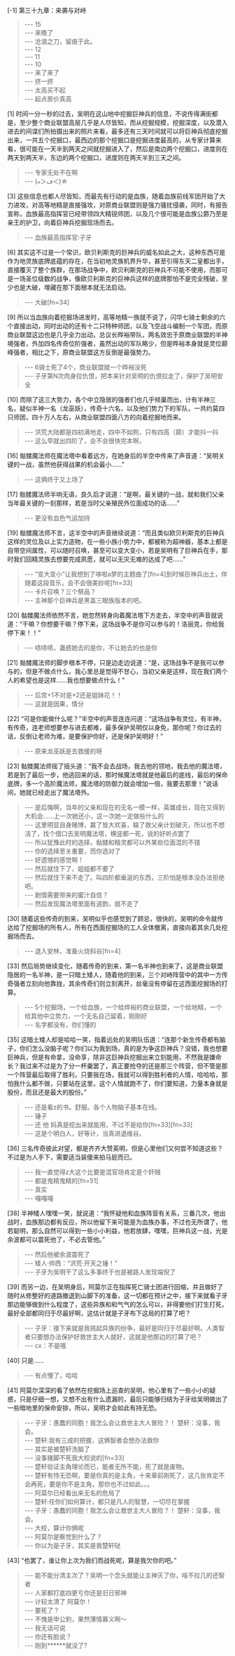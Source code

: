 
[-1] 第三十九章：来袭与对峙
>--- 15<br>
>--- 来晚了<br>
>--- 沧浪之刀，留痕于此。<br>
>--- 12<br>
>--- 11<br>
>--- 10<br>
>--- 来了来了<br>
>--- 挤一挤<br>
>--- 太高买不起<br>
>--- 起点房价真高<br>

[1] 时间一分一秒的过去，吴明在这山地中挖掘巨神兵的信息，不说传得满街都是，至少整个商业联盟高层几乎是人尽皆知，而从挖掘规模，挖掘深度，以及潜入进去的间谍们所拍摄出来的照片来看，最多还有三天时间就可以将巨神兵彻底挖掘出来，一共五个挖掘口，最西边的那个挖掘口是挖掘进度最高的，从专家计算来看，很可能在一天半到两天之间就挖掘进入了，然后是南边两个挖掘口，进度则在两天到两天半，东边的两个挖掘口，进度则在两天半到三天之间。
>--- 专家无处不在啊<br>
>--- (๑＞ڡ＜)☆<br>

[3] 这些信息也都人尽皆知，而最先有行动的是血族，随着血族前线军团开始了大力进攻，对高等地精是直接强攻，对原商业联盟则是强力骚扰侵袭，同时，有报告宣称，血族最高指挥官已经带领四大精锐师团，以及几个很可能是血族公爵乃至是亲王的护卫，向着巨神兵挖掘现场而去。
>--- 血族最高指挥官:子牙<br>

[6] 其实这不过是一个常识，欧贝利斯克的巨神兵的威名如此之大，这种东西可是作为地灵族底牌底蕴的存在，在当初地灵族机界升华，甚至引得东天二皇都出手，直接覆灭了整个族群，在那场战争中，欧贝利斯克的巨神兵不可能不使用，而那可是一场圣位级数的战争，像欧贝利斯克的巨神兵这样的底牌那怕不是完全残破，至少也是大破，埋藏在那下面根本就无法启动。
>--- 大破[fn=34]<br>

[9] 所以当血族向着挖掘场进发时，高等地精一族就不说了，闪华七骑士剩余的六个直接出动，同时出动的还有十二只特种师团，以及飞空战斗编制一个军团，而原商业联盟这边也是几乎全力出动，总议长晔裕带队，两名效忠于原商业联盟的半神境强者，外加四名传奇位阶强者，虽然出动的军队略少，但是晔裕本身就是灵位巅峰强者，相比之下，原商业联盟这方反倒是最强势力。
>--- 6骑士死了4个，商业联盟就一个晔裕没死<br>
>--- 子牙第N次肉身拉仇恨，把本来针对吴明的仇恨拉走了，保护了吴明安全<br>

[10] 而除了这三大势力，各个中立隐居的强者们也几乎倾巢而出，计有半神三名，疑似半神一名（龙巫妖），传奇十六名，以及他们势力下的军队，一共约莫四只师团，四十万人左右，从商业联盟四面八方的向着挖掘地而来。
>--- 洪荒大陆都是四初满地走，四中不如狗，只有四高（巅）才能抖一抖<br>
>--- 这么早就出四阶了，会不会很快完本啊，<br>

[16] 骷髅魔法师在魔法塔中看着远方，在她身后的半空中传来了声音道：“吴明关键的一战，虽然他获得战果的机会最小……”
>--- 这俩终于又上场了<br>

[17] 骷髅魔法师半响无语，良久后才说道：“是啊，最关键的一战，就和我们父亲当年最关键的一刻那样，若是当时父亲殖民外位面成功的话……”
>--- 更没有血色气运加持<br>

[19] 骷髅魔法师不言，这半空中的声音继续说道：“而且类似欧贝利斯克的巨神兵这样的灵位及以上实力造物，在一些小族小势力中，都被称为超神器，基本上都是自带空间属性，可以随时召唤，甚至可以变大变小，若是吴明有了巨神兵在手，那时我们回精灵族去想要完成夙愿，就可以无灾无难的达成了吧……”
>--- “变大变小”让我想到了哆啦a梦的主题曲了[fn=4]到时候巨神兵出土，伴随着这段音乐，会不会很美妙呢[fn=33]<br>
>--- 卡片召唤？三个祭品？<br>
>--- 主神那个巨神兵是黑盖三眼族版本的吧。<br>

[20] 骷髅魔法师依然不言，她忽然转身向着魔法塔下方走去，半空中的声音就说道：“干嘛？你想要干嘛？停下来，这场战争不是你可以参与的！洛丽克，你给我停下来！！”
>--- 啧啧啧，蛊惑她去的是你，不让她去的也是你<br>

[21] 骷髅魔法师的脚步根本不停，只是边走边说道：“是，这场战争不是我可以参与的，但是不做点什么，我心里总是觉得不甘心，当初父亲是这样，现在我们两个人的希望也是这样……我也想要做点什么！”
>--- 后宫+1不对是+2还是姐妹花！！<br>
>--- 这就是因果，情分<br>

[22] “可是你能做什么呢？”半空中的声音连连问道：“这场战争有灵位，有半神，有传奇，连老师想要参与进去都难，最多保护吴明仅以身免，那你呢？你过去的话，反倒让老师为难，是要保护你好，还是保护吴明好！”
>--- 原来龙巫妖是去救援的呀<br>

[23] 骷髅魔法师摇了摇头道：“我不会去战场，我去他的领地，我去他的魔法塔，若是到了最后一步，他逃回来的话，那时候魔法塔就是他最后的底线，最后的保命底牌，多一个高阶魔法师，魔法塔的防御力就会增加一倍，我要去那里！”说话间，她就已经走出了魔法塔外。
>--- 是后悔啊，当年的父亲和现在的无名一模一样，英雄成长，现在又得到大机会……上一次她还小，这一次她一定做些什么的<br>
>--- 这里明显自身赌博，赢了皆大欢喜，输了救父亲计划破灭，所以也不想活了，找个借口去吴明魔法塔，横竖都一死，说的好听点罢了<br>
>--- 所以犹豫此时的选择，骷髅和精灵都可以外某些位面混的不错<br>
>--- 你的选择至关重要，而你选对了<br>
>--- 好遗憾的感觉啊！<br>
>--- 然后就住下了，姐姐都不要了<br>
>--- 然后就住下来不走了。叫四阶都垂涎的东西，三阶怕是根本没办法拒绝吧。<br>
>--- 剧情需要带来的蜜汁自信？<br>
>--- 然后发现魔法塔里面有道韵，就不走了<br>

[30] 随着这些传奇的到来，吴明似乎也感觉到了顾忌，很快的，吴明的命令就传达给了挖掘场的所有人，所有在西面挖掘场的工人全体撤离，直接向着其余几处挖掘场而去。
>--- 退入安林，准备火烧斜谷[fn=4]<br>

[33] 然后局势继续变化，随着传奇的到来，第一名半神也到来了，这是商业联盟隐居的一名半神，是一只暗土矮人，随着他的到来，三个对峙阵营中的其中一方传奇强者立刻向他靠拢，其余传奇们则立刻离开，丝毫没有停留在这西面挖掘场的打算。
>--- 5个挖掘场，一个给血族，一个给烨裕的商业联盟，一个给地精，一个给其他中立势力，一个无名自己留着，刚刚好<br>
>--- 名字都没有，你们懂的<br>

[35] 这暗土矮人却是哈哈一笑，指着远处的吴明队伍道：“连那个新生传奇都有脑子，你们怎么没脑子呢？你们以为我到场，真的是为争这巨神兵？没错，我也想要巨神兵，但是有命拿，没命享，除非这巨神兵挖掘出来立刻能用，不然我是嫌命长？我过来不过是为了分一杯羹罢了，真正要抢夺的还是那三个阵营，但不管是那一个阵营最后取得了胜利，只要我在场，我就可以得到胜利者的人情，哈哈哈，那怕我什么都不做，只要站在这里，这个人情就跑不了，你们要知道，力量本身就是股份，而且还是最大的股份。”
>--- 还是看z的书。舒服。各个人物脑子基本在线。<br>
>--- 锤子<br>
>--- 还 他 妈真是挖出来就能用，不过不是给你[fn=33][fn=33]<br>
>--- 这是个明白人，好等计，当真进退维谷。<br>

[36] 三名传奇彼此对望，都是齐齐大赞英明，但是心里他们又何尝不知道这些？不过是为人手下，需要适当装傻来拍马屁而已。
>--- 我一直觉得z大这个比要是混官场肯定是个奸贼<br>
>--- 都是鬼精鬼精的[fn=51]<br>
>--- 真实<br>
>--- 嘎嘎嘎<br>

[38] 半神矮人嘿嘿一笑，就说道：“我怀疑他和血族阵营有关系，三番几次，他出战时，血族那边都有反应，所以他留下来可能是为血族办事，不过也无所谓了，他若聪明，那么自然可以得到一些小小利益，他若放肆，嘿嘿，巨神兵这一战，光是余波都可以震死他了，不必去管他。”
>--- 然后他被余波震死了<br>
>--- 矮人·帅西：“洪荒·开天之锤！”<br>
>--- 子牙为吴明干了这么多事终于也是被路人发现端倪了<br>

[39] 而另一边，在吴明身后，阿莫尔正在指挥死亡骑士团进行回缩，并且做好了随时从修整好的道路撤退到山脚下的准备，这一切都在预计之中，接下来就看子牙那边能够做到什么程度了，这些异族和和气气的怎么可以，非得要他们打生打死，最好全部都同归于尽最好啊，这估计就是子牙布下这局的打算了吧？
>--- 子牙：接下来就是我挑起异族的纷争，最好是同归于尽最好啊。人类智者只要想办法保护好救世主大人就好，这就是他那边的打算了吧？<br>
>--- cx：不是哦<br>

[40] 只是……
>--- 有点懵了，哈哈<br>

[41] 阿莫尔深深的看了依然在挖掘场上巡查的吴明，他心里有了一些小小的疑惑，只是仔细一想，又想不出有什么遗漏的，最后只能够归结为子牙给吴明做出了一些暗地里的保命安排，所以，吴明才会如此有持无恐。
>--- 子牙：愚蠢的同胞！我怎么会让救世主大人冒险？！
楚轩：没事，我会。<br>
>--- 楚轩:我有三成的把握，这俩智者会想办法救你<br>
>--- 其实是被楚轩洗脑了<br>
>--- 没事猪脚不死我大校说的[fn=33]<br>
>--- 楚轩验证主角理论而已，能者无所不能，死了就是废物。<br>
>--- 楚轩有恃无恐啊，要是你真的是主角，十来章前刚死了，这几张肯定不会再死，要是你不是主角，那你也不过如此。。。<br>
>--- 阿莫尔已经看出来无名的危局了<br>
>--- 楚轩:任你们如何算计，都只是凡人的智慧，一切尽在掌握<br>
>--- 子牙：愚蠢的同胞！我怎么会让救世主大人冒险？！
楚轩：没事，我会。<br>
>--- 大校，算计你俩呢<br>
>--- 阿莫尔是察觉到什么了？<br>
>--- 你以为是子牙，其实是我楚轩哒<br>

[43] “也罢了，谁让你上次为我们而战死呢，算是我欠你的吧。”
>--- 能不能分清主次了？吴明一个念头就能让主神灭了你，啥不拉几的还智者<br>
>--- 人家都打底四更亏你还是旧日邪神<br>
>--- 计较太清了 阿莫尔！<br>
>--- 要死了？<br>
>--- 不愧是申公豹，果然薄情寡义啊～<br>
>--- 我无话可说<br>
>--- 你还有脸说？<br>
>--- 刚到******就没了?<br>
